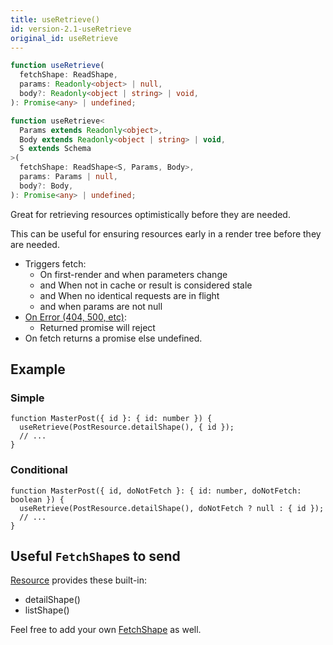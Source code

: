 ```yaml
---
title: useRetrieve()
id: version-2.1-useRetrieve
original_id: useRetrieve
---
```


<!--DOCUSAURUS_CODE_TABS-->
<!--Type-->

```typescript
function useRetrieve(
  fetchShape: ReadShape,
  params: Readonly<object> | null,
  body?: Readonly<object | string> | void,
): Promise<any> | undefined;
```

<!--With Generics-->

```typescript
function useRetrieve<
  Params extends Readonly<object>,
  Body extends Readonly<object | string> | void,
  S extends Schema
>(
  fetchShape: ReadShape<S, Params, Body>,
  params: Params | null,
  body?: Body,
): Promise<any> | undefined;
```

<!--END_DOCUSAURUS_CODE_TABS-->

Great for retrieving resources optimistically before they are needed.

This can be useful for ensuring resources early in a render tree before they are needed.

- Triggers fetch:
  - On first-render and when parameters change
  - and When not in cache or result is considered stale
  - and When no identical requests are in flight
  - and when params are not null
- [On Error (404, 500, etc)](https://www.restapitutorial.com/httpstatuscodes.html):
  - Returned promise will reject
- On fetch returns a promise else undefined.

## Example

### Simple

```tsx
function MasterPost({ id }: { id: number }) {
  useRetrieve(PostResource.detailShape(), { id });
  // ...
}
```

### Conditional

```tsx
function MasterPost({ id, doNotFetch }: { id: number, doNotFetch: boolean }) {
  useRetrieve(PostResource.detailShape(), doNotFetch ? null : { id });
  // ...
}
```

## Useful `FetchShape`s to send

[Resource](./Resource.md#provided-and-overridable-methods) provides these built-in:

- detailShape()
- listShape()

Feel free to add your own [FetchShape](./FetchShape.md) as well.
